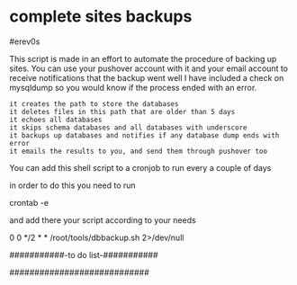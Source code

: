 # complete sites backups
#erev0s

This script is made in an effort to automate the procedure of backing up sites.
You can use your pushover account with it and your email account to receive notifications that the backup went well
I have included a check on mysqldump so you would know if the process ended with an error.


    it creates the path to store the databases
    it deletes files in this path that are older than 5 days
    it echoes all databases
    it skips schema databases and all databases with underscore
    it backups up databases and notifies if any database dump ends with error
    it emails the results to you, and send them through pushover too



You can add this shell script to a cronjob to run every a couple of days

in order to do this you need to run

crontab -e

and add there your script according to your needs

0 0 */2 * * /root/tools/dbbackup.sh 2>/dev/null



###########-to do list-###########

############################